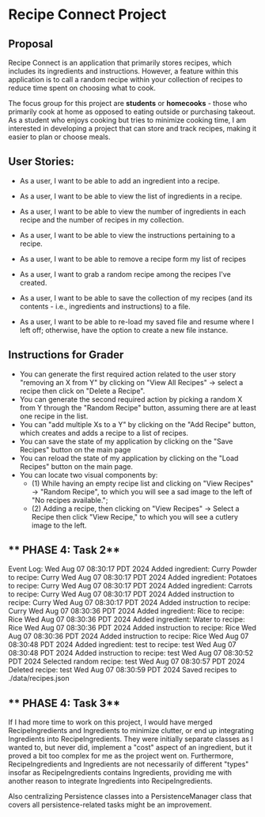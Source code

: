 # Recipe Connect Project

## Proposal
Recipe Connect is an application that primarily stores recipes, which includes its ingredients and instructions. However, a feature within this application is to call a random recipe within your collection of recipes to reduce time spent on choosing what to cook.

The focus group for this project are **students** or **homecooks** - those who primarily cook at home as opposed to eating outside or purchasing takeout. As a student who enjoys cooking but tries to minimize cooking time, I am interested in developing a project that can store and track recipes, making it easier to plan or choose meals.

## User Stories:
- As a user, I want to be able to add an ingredient into a recipe.          
- As a user, I want to be able to view the list of ingredients in a recipe. 
- As a user, I want to be able to view the number of ingredients in each recipe and the number of recipes in my collection.                                                   
- As a user, I want to be able to view the instructions pertaining to a recipe.
- As a user, I want to be able to remove a recipe form my list of recipes   
- As a user, I want to grab a random recipe among the recipes I've created.

- As a user, I want to be able to save the collection of my recipes (and its contents - i.e., ingredients and instructions) to a file.
- As a user, I want to be able to re-load my saved file and resume where I left off; otherwise, have the option to create a new file instance.

## **Instructions for Grader**
- You can generate the first required action related to the user story "removing an X from Y" by clicking on "View All Recipes" -> select a recipe then click on "Delete a Recipe".
- You can generate the second required action by picking a random X from Y through the "Random Recipe" button, assuming there are at least one recipe in the list.
- You can "add multiple Xs to a Y" by clicking on the "Add Recipe" button, which creates and adds a recipe to a list of recipes.
- You can save the state of my application by clicking on the "Save Recipes" button on the main page
- You can reload the state of my application by clicking on the "Load Recipes" button on the main page.
- You can locate two visual components by: 
    - (1) While having an empty recipe list and clicking on "View Recipes" -> "Random Recipe", to which you will see a sad image to the left of "No recipes available."; 
    - (2) Adding a recipe, then clicking on "View Recipes" -> Select a Recipe then click "View Recipe," to which you will see a cutlery image to the left.

## ** PHASE 4: Task 2**

Event Log:
Wed Aug 07 08:30:17 PDT 2024
Added ingredient: Curry Powder to recipe: Curry
Wed Aug 07 08:30:17 PDT 2024
Added ingredient: Potatoes to recipe: Curry
Wed Aug 07 08:30:17 PDT 2024
Added ingredient: Carrots to recipe: Curry
Wed Aug 07 08:30:17 PDT 2024
Added instruction to recipe: Curry
Wed Aug 07 08:30:17 PDT 2024
Added instruction to recipe: Curry
Wed Aug 07 08:30:36 PDT 2024
Added ingredient: Rice to recipe: Rice
Wed Aug 07 08:30:36 PDT 2024
Added ingredient: Water to recipe: Rice
Wed Aug 07 08:30:36 PDT 2024
Added instruction to recipe: Rice
Wed Aug 07 08:30:36 PDT 2024
Added instruction to recipe: Rice
Wed Aug 07 08:30:48 PDT 2024
Added ingredient: test to recipe: test
Wed Aug 07 08:30:48 PDT 2024
Added instruction to recipe: test
Wed Aug 07 08:30:52 PDT 2024
Selected random recipe: test
Wed Aug 07 08:30:57 PDT 2024
Deleted recipe: test
Wed Aug 07 08:30:59 PDT 2024
Saved recipes to ./data/recipes.json


## ** PHASE 4: Task 3**
If I had more time to work on this project, I would have merged RecipeIngredients and Ingredients to minimize clutter, or end up integrating Ingredients into RecipeIngredients. They were initially separate classes as I wanted to, but never did, implement a "cost" aspect of an ingredient, but it proved a bit too complex for me as the project went on. Furthermore, RecipeIngredients and Ingredients are not necessarily of different "types" insofar as RecipeIngredients contains Ingredients, providing me with another reason to integrate Ingredients into RecipeIngredients.

 Also centralizing Persistence classes into a PersistenceManager class that covers all persistence-related tasks might be an improvement. 

